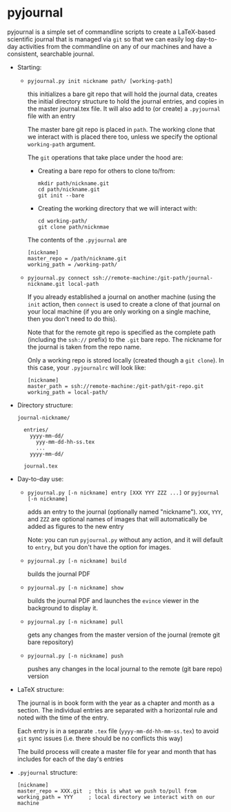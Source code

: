 # pyjournal

pyjournal is a simple set of commandline scripts to create a
LaTeX-based scientific journal that is managed via `git` so that we
can easily log day-to-day activities from the commandline on any of
our machines and have a consistent, searchable journal.


* Starting:

  - `pyjournal.py init nickname path/ [working-path]`

    this initializes a bare git repo that will hold the journal data,
    creates the initial directory structure to hold the journal
    entries, and copies in the master journal.tex file.  It will also
    add to (or create) a `.pyjournal` file with an entry

    The master bare git repo is placed in `path`.  The working clone
    that we interact with is placed there too, unless we specify the
    optional `working-path` argument.
    
    The `git` operations that take place under the hood are:
    
      - Creating a bare repo for others to clone to/from:

        ```
        mkdir path/nickname.git
        cd path/nickname.git
        git init --bare
        ```
     
      - Creating the working directory that we will interact with:

        ```
        cd working-path/
        git clone path/nicknmae
        ```

    The contents of the `.pyjournal` are

    ```
    [nickname]
    master_repo = /path/nickname.git
    working_path = /working-path/
    ```

  - `pyjournal.py connect ssh://remote-machine:/git-path/journal-nickname.git local-path`

    If you already established a journal on another machine (using the
    `init` action, then `connect` is used to create a clone of that
    journal on your local machine (if you are only working on a single
    machine, then you don't need to do this).

    Note that for the remote git repo is specified as the complete path
    (including the `ssh://` prefix) to the `.git` bare repo.  The nickname
    for the journal is taken from the repo name.
    
    Only a working repo is stored locally (created though a `git clone`).
    In this case, your `.pyjournalrc` will look like:
    
    ```
    [nickname]
    master_path = ssh://remote-machine:/git-path/git-repo.git
    working_path = local-path/
    ```  

* Directory structure:

  ```
  journal-nickname/

    entries/
      yyyy-mm-dd/
        yyy-mm-dd-hh-ss.tex
        ...
      yyyy-mm-dd/

    journal.tex
  ```


* Day-to-day use:

  - `pyjournal.py [-n nickname] entry [XXX YYY ZZZ ...]` or
    `pyjournal [-n nickname]`
  
    adds an entry to the journal (optionally named "nickname"). `XXX`,
    `YYY`, and `ZZZ` are optional names of images that will
    automatically be added as figures to the new entry

    Note: you can run `pyjournal.py` without any action, and it will
    default to `entry`, but you don't have the option for images.

  - `pyjournal.py [-n nickname] build`

    builds the journal PDF

  - `pyjournal.py [-n nickname] show`

    builds the journal PDF and launches the `evince` viewer in the
    background to display it.

  - `pyjournal.py [-n nickname] pull`

     gets any changes from the master version of the journal (remote
     git bare repository)

  - `pyjournal.py [-n nickname] push`

    pushes any changes in the local journal to the remote (git bare
    repo) version
 

* LaTeX structure:

  The journal is in book form with the year as a chapter and month as
  a section.  The individual entries are separated with a horizontal
  rule and noted with the time of the entry.

  Each entry is in a separate `.tex` file (`yyyy-mm-dd-hh-mm-ss.tex`)
  to avoid `git` sync issues (i.e. there should be no conflicts this
  way)
   
  The build process will create a master file for year and month that
  has includes for each of the day's entries


* `.pyjournal` structure:

  ```
  [nickname]
  master_repo = XXX.git  ; this is what we push to/pull from
  working_path = YYY     ; local directory we interact with on our machine
  ```
